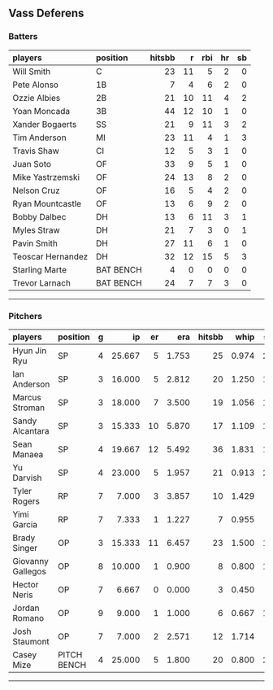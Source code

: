 ## Vass Deferens

### Batters

 
|players           |position  | hitsbb|  r| rbi| hr| sb| 
|:-----------------|:---------|------:|--:|---:|--:|--:| 
|Will Smith        |C         |     23| 11|   5|  2|  0| 
|Pete Alonso       |1B        |      7|  4|   6|  2|  0| 
|Ozzie Albies      |2B        |     21| 10|  11|  4|  2| 
|Yoan Moncada      |3B        |     44| 12|  10|  1|  0| 
|Xander Bogaerts   |SS        |     21|  9|  11|  3|  2| 
|Tim Anderson      |MI        |     23| 11|   4|  1|  3| 
|Travis Shaw       |CI        |     12|  5|   3|  1|  0| 
|Juan Soto         |OF        |     33|  9|   5|  1|  0| 
|Mike Yastrzemski  |OF        |     24| 13|   8|  2|  0| 
|Nelson Cruz       |OF        |     16|  5|   4|  2|  0| 
|Ryan Mountcastle  |OF        |     13|  6|   9|  2|  0| 
|Bobby Dalbec      |DH        |     13|  6|  11|  3|  1| 
|Myles Straw       |DH        |     21|  7|   3|  0|  1| 
|Pavin Smith       |DH        |     27| 11|   6|  1|  0| 
|Teoscar Hernandez |DH        |     32| 12|  15|  5|  3| 
|Starling Marte    |BAT BENCH |      4|  0|   0|  0|  0| 
|Trevor Larnach    |BAT BENCH |     24|  7|   7|  3|  0| 


* * *

### Pitchers

 
|players           |position    |  g|     ip| er|   era| hitsbb|  whip| so|  w| sv| 
|:-----------------|:-----------|--:|------:|--:|-----:|------:|-----:|--:|--:|--:| 
|Hyun Jin Ryu      |SP          |  4| 25.667|  5| 1.753|     25| 0.974| 26|  3|  0| 
|Ian Anderson      |SP          |  3| 16.000|  5| 2.812|     20| 1.250| 16|  2|  0| 
|Marcus Stroman    |SP          |  3| 18.000|  7| 3.500|     19| 1.056| 12|  1|  0| 
|Sandy Alcantara   |SP          |  3| 15.333| 10| 5.870|     17| 1.109| 16|  1|  0| 
|Sean Manaea       |SP          |  4| 19.667| 12| 5.492|     36| 1.831| 19|  0|  0| 
|Yu Darvish        |SP          |  4| 23.000|  5| 1.957|     21| 0.913| 22|  2|  0| 
|Tyler Rogers      |RP          |  7|  7.000|  3| 3.857|     10| 1.429|  4|  1|  4| 
|Yimi Garcia       |RP          |  7|  7.333|  1| 1.227|      7| 0.955|  9|  1|  4| 
|Brady Singer      |OP          |  3| 15.333| 11| 6.457|     23| 1.500| 16|  1|  0| 
|Giovanny Gallegos |OP          |  8| 10.000|  1| 0.900|      8| 0.800| 14|  0|  0| 
|Hector Neris      |OP          |  7|  6.667|  0| 0.000|      3| 0.450|  7|  0|  3| 
|Jordan Romano     |OP          |  9|  9.000|  1| 1.000|      6| 0.667| 16|  0|  2| 
|Josh Staumont     |OP          |  7|  7.000|  2| 2.571|     12| 1.714|  9|  0|  2| 
|Casey Mize        |PITCH BENCH |  4| 25.000|  5| 1.800|     20| 0.800| 24|  2|  0| 


* * *



